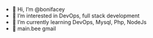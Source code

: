 - 👋 Hi, I’m @bonifacey
- 👀 I’m interested in DevOps, full stack development
- 🌱 I’m currently learning DevOps, Mysql, Php, NodeJs
- 💞️  main.bee gmail


